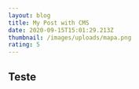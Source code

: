 ```yaml
---
layout: blog
title: My Post with CMS
date: 2020-09-15T15:01:29.213Z
thumbnail: /images/uploads/mapa.png
rating: 5
---
```

## Teste